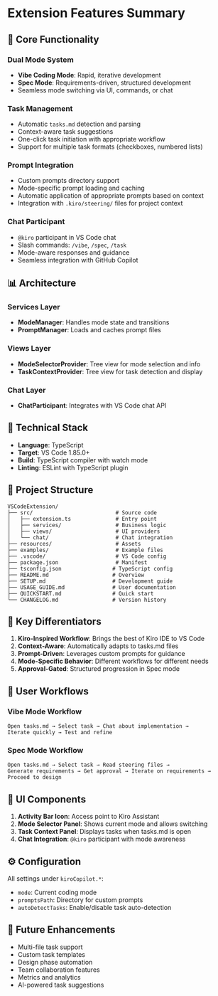 # Extension Features Summary

## 🎯 Core Functionality

### Dual Mode System
- **Vibe Coding Mode**: Rapid, iterative development
- **Spec Mode**: Requirements-driven, structured development
- Seamless mode switching via UI, commands, or chat

### Task Management
- Automatic `tasks.md` detection and parsing
- Context-aware task suggestions
- One-click task initiation with appropriate workflow
- Support for multiple task formats (checkboxes, numbered lists)

### Prompt Integration
- Custom prompts directory support
- Mode-specific prompt loading and caching
- Automatic application of appropriate prompts based on context
- Integration with `.kiro/steering/` files for project context

### Chat Participant
- `@kiro` participant in VS Code chat
- Slash commands: `/vibe`, `/spec`, `/task`
- Mode-aware responses and guidance
- Seamless integration with GitHub Copilot

## 📊 Architecture

### Services Layer
- **ModeManager**: Handles mode state and transitions
- **PromptManager**: Loads and caches prompt files

### Views Layer
- **ModeSelectorProvider**: Tree view for mode selection and info
- **TaskContextProvider**: Tree view for task detection and display

### Chat Layer
- **ChatParticipant**: Integrates with VS Code chat API

## 🔧 Technical Stack

- **Language**: TypeScript
- **Target**: VS Code 1.85.0+
- **Build**: TypeScript compiler with watch mode
- **Linting**: ESLint with TypeScript plugin

## 📁 Project Structure

```
VSCodeExtension/
├── src/                          # Source code
│   ├── extension.ts              # Entry point
│   ├── services/                 # Business logic
│   ├── views/                    # UI providers
│   └── chat/                     # Chat integration
├── resources/                    # Assets
├── examples/                     # Example files
├── .vscode/                      # VS Code config
├── package.json                  # Manifest
├── tsconfig.json                # TypeScript config
├── README.md                    # Overview
├── SETUP.md                     # Development guide
├── USAGE_GUIDE.md               # User documentation
├── QUICKSTART.md                # Quick start
└── CHANGELOG.md                 # Version history
```

## 🚀 Key Differentiators

1. **Kiro-Inspired Workflow**: Brings the best of Kiro IDE to VS Code
2. **Context-Aware**: Automatically adapts to tasks.md files
3. **Prompt-Driven**: Leverages custom prompts for guidance
4. **Mode-Specific Behavior**: Different workflows for different needs
5. **Approval-Gated**: Structured progression in Spec mode

## 📝 User Workflows

### Vibe Mode Workflow
```
Open tasks.md → Select task → Chat about implementation → 
Iterate quickly → Test and refine
```

### Spec Mode Workflow
```
Open tasks.md → Select task → Read steering files → 
Generate requirements → Get approval → Iterate on requirements → 
Proceed to design
```

## 🎨 UI Components

1. **Activity Bar Icon**: Access point to Kiro Assistant
2. **Mode Selector Panel**: Shows current mode and allows switching
3. **Task Context Panel**: Displays tasks when tasks.md is open
4. **Chat Integration**: `@kiro` participant with mode awareness

## ⚙️ Configuration

All settings under `kiroCopilot.*`:
- `mode`: Current coding mode
- `promptsPath`: Directory for custom prompts
- `autoDetectTasks`: Enable/disable task auto-detection

## 🔮 Future Enhancements

- Multi-file task support
- Custom task templates
- Design phase automation
- Team collaboration features
- Metrics and analytics
- AI-powered task suggestions
